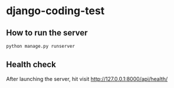 # django-coding-test

## How to run the server

```sh
python manage.py runserver
```

## Health check
After launching the server, hit visit http://127.0.0.1:8000/api/health/
